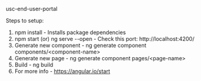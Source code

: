 usc-end-user-portal


Steps to setup:

1. npm install - Installs package dependencies
2. npm start (or) ng serve --open - Check this port: http://localhost:4200/
3. Generate new component - ng generate component components/&lt;component-name&gt;
4. Generate new page - ng generate component pages/&lt;page-name&gt;
5. Build - ng build
6. For more info - https://angular.io/start
